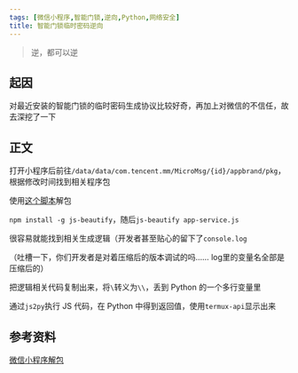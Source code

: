 ```yaml
---
tags: [微信小程序,智能门锁,逆向,Python,网络安全]
title: 智能门锁临时密码逆向
---
```


> 逆，都可以逆

## 起因

对最近安装的智能门锁的临时密码生成协议比较好奇，再加上对微信的不信任，故去深挖了一下

## 正文

打开小程序后前往`/data/data/com.tencent.mm/MicroMsg/{id}/appbrand/pkg`，根据修改时间找到相关程序包

使用[这个脚本](https://gist.github.com/Integ/bcac5c21de5ea35b63b3db2c725f07ad)解包

`npm install -g js-beautify`，随后`js-beautify app-service.js`

很容易就能找到相关生成逻辑（开发者甚至贴心的留下了`console.log`

（吐槽一下，你们开发者是对着压缩后的版本调试的吗…… log里的变量名全部是压缩后的）

把逻辑相关代码复制出来，将`\`转义为`\\`，丢到 Python 的一个多行变量里

通过`js2py`执行 JS 代码，在 Python 中得到返回值，使用`termux-api`显示出来

## 参考资料

[微信小程序解包](https://misakikata.github.io/2021/03/微信小程序解包/)
